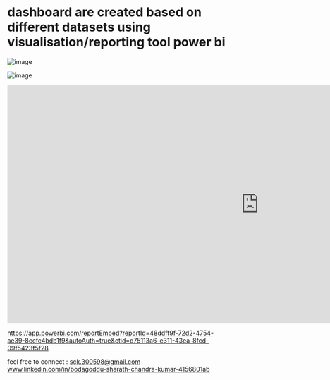 # dashboard are created based on different datasets using visualisation/reporting tool power bi
![image](https://github.com/sck-workspace/dashboard/assets/145953848/a8a49bb4-03e2-43a2-84ec-f4d782e81f3d)

![image](https://github.com/sck-workspace/dashboard/assets/145953848/b69699c9-f7ab-4d34-9355-bca654c6292f)



<iframe title="google-nielsen" width="1140" height="541.25" src="https://app.powerbi.com/reportEmbed?reportId=48ddff9f-72d2-4754-ae39-8ccfc4bdb1f9&autoAuth=true&ctid=d75113a6-e311-43ea-8fcd-09f5423f5f28" frameborder="0" allowFullScreen="true"></iframe>


https://app.powerbi.com/reportEmbed?reportId=48ddff9f-72d2-4754-ae39-8ccfc4bdb1f9&autoAuth=true&ctid=d75113a6-e311-43ea-8fcd-09f5423f5f28


feel free to connect :
sck.300598@gmail.com
www.linkedin.com/in/bodagoddu-sharath-chandra-kumar-4156801ab
